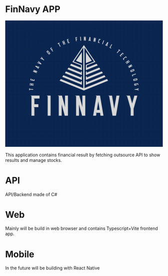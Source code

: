 # FinNavy APP

![FinNavy](frontend/src/assets/finnavy_logo.jpg "FinNavy")

This application contains financial result by fetching outsource API to show results and manage stocks.

# API

API/Backend made of C#

# Web

Mainly will be build in web browser and contains Typescript+Vite frontend app.

# Mobile

In the future will be building with React Native 
